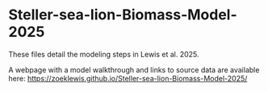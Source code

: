 # Steller-sea-lion-Biomass-Model-2025

These files detail the modeling steps in Lewis et al. 2025. 

A webpage with a model walkthrough and links to source data are available here: https://zoeklewis.github.io/Steller-sea-lion-Biomass-Model-2025/
